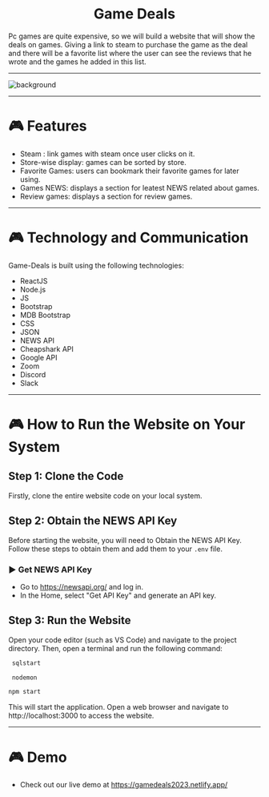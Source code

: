 <h1 align="center">Game Deals</h1>
Pc games are quite expensive, so we will build a website that will show the deals on games. Giving a link to steam to purchase the game as the deal and there will be a favorite list where the user can see the reviews that he wrote and the games he added in this list.
<hr/>

![background](https://cdn.discordapp.com/attachments/1110834927542468648/1113063242420473917/image_1.png)

<hr/>

# 🎮 Features 

- Steam : link games with steam once user clicks on it.
- Store-wise display: games can be sorted by store.
- Favorite Games: users can bookmark their favorite games for later using.
- Games NEWS: displays a section for leatest NEWS related about games.
- Review games: displays a section for review games.

<hr/>

# 🎮 Technology and Communication

Game-Deals is built using the following technologies:

- ReactJS
- Node.js
- JS
- Bootstrap
- MDB Bootstrap
- CSS
- JSON
- NEWS API
- Cheapshark API
- Google API
- Zoom
- Discord
- Slack

<hr/>

# 🎮 How to Run the Website on Your System

## Step 1: Clone the Code

Firstly, clone the entire website code on your local system.

## Step 2: Obtain the NEWS API Key 

Before starting the website, you will need to Obtain the NEWS API Key. Follow these steps to obtain them and add them to your `.env` file.

### ▶️ Get NEWS API Key 

- Go to https://newsapi.org/ and log in.
- In the Home, select "Get API Key" and generate an API key.

## Step 3: Run the Website

Open your code editor (such as VS Code) and navigate to the project directory. Then, open a terminal and run the following command:
```bash in backend side
 sqlstart
```
```bash
 nodemon
```
```bash in frontend side
npm start
```
This will start the application. Open a web browser and navigate to http://localhost:3000 to access the website.


<hr/>

# 🎮 Demo 

- Check out our live demo at https://gamedeals2023.netlify.app/
